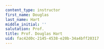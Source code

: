 ```yaml
---
content_type: instructor
first_name: Douglas
last_name: Hart
middle_initial: ''
salutation: Prof.
title: Prof. Douglas Hart
uid: fac42d0c-2145-4538-e20b-34a4bff20317
---
```

